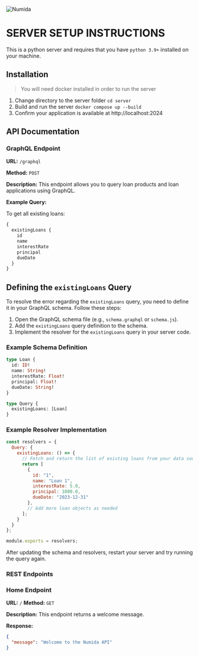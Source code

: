 ![Numida](./logo.numida.png)

# SERVER SETUP INSTRUCTIONS

This is a python server and requires that you have `python 3.9+` installed on your machine.

## Installation

> You will need docker installed in order to run the server

1. Change directory to the server folder `cd server`
2. Build and run the server `docker compose up --build`
3. Confirm your application is available at http://localhost:2024

## API Documentation

### GraphQL Endpoint

**URL:** `/graphql`

**Method:** `POST`

**Description:** This endpoint allows you to query loan products and loan applications using GraphQL.

**Example Query:**

To get all existing loans:

```graphql
{
  existingLoans {
    id
    name
    interestRate
    principal
    dueDate
  }
}
```

## Defining the `existingLoans` Query

To resolve the error regarding the `existingLoans` query, you need to define it in your GraphQL schema. Follow these steps:

1. Open the GraphQL schema file (e.g., `schema.graphql` or `schema.js`).
2. Add the `existingLoans` query definition to the schema.
3. Implement the resolver for the `existingLoans` query in your server code.

### Example Schema Definition

```graphql
type Loan {
  id: ID!
  name: String!
  interestRate: Float!
  principal: Float!
  dueDate: String!
}

type Query {
  existingLoans: [Loan]
}
```

### Example Resolver Implementation

```javascript
const resolvers = {
  Query: {
    existingLoans: () => {
      // Fetch and return the list of existing loans from your data source
      return [
        {
          id: "1",
          name: "Loan 1",
          interestRate: 5.0,
          principal: 1000.0,
          dueDate: "2023-12-31"
        },
        // Add more loan objects as needed
      ];
    }
  }
};

module.exports = resolvers;
```

After updating the schema and resolvers, restart your server and try running the query again.

### REST Endpoints

### Home Endpoint

**URL:** `/`
**Method:** `GET`

**Description:** This endpoint returns a welcome message.

**Response:**

```json
{
  "message": "Welcome to the Numida API"
}
```
